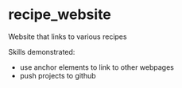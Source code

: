 # recipe_website
Website that links to various recipes

Skills demonstrated:
- use anchor elements to link to other webpages
- push projects to github
